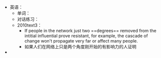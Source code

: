 - 英语：
	- 单词：
	- 对话练习：
	- 2010text3：
		- If people in the network just two ==degrees== removed from the intitial influential prove resistant, for example, the cascade of change won't propagate very far or affect many people.
		- 如果人们在网络上只是两个角度刚开始的有影响力的人证明
-